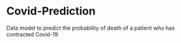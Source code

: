 # Covid-Prediction
Data model to predict the probability of death of a patient who has contracted Covid-19
